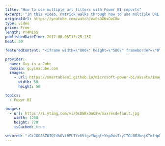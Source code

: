 ```yaml
---
title: "How to use multiple url filters with Power BI reports"
excerpt: "In this video, Patrick walks through how to use multiple URL filters with Power BI reports. This adds onto the previous videos we posted regarding how to filter reports using the URL.  URL Filtering Documentation - https://powerbi.microsoft.com/en-us/documentation/powerbi-service-url-filters/  LET'S"
originalUrl: https://youtube.com/watch?v=0sDGKxOaC8w
type: video
price: Free
length: PT4M16S
publishedDateTime: 2017-06-08T13:25:25Z
heat: 50

featuredContent: "<iframe width=\"800\" height=\"500\" frameborder=\"0\" src=\"https://www.youtube.com/embed/0sDGKxOaC8w\" allow=\"accelerometer; autoplay; encrypted-media; gyroscope; picture-in-picture\" allowfullscreen></iframe>"

provider:
  name: Guy in a Cube
  domain: guyinacube.com
  images:
    - url: https://smartableai.github.io/microsoft-power-bi/assets/images/organizations/guyinacube.com-50x50.jpg
      width: 50
      height: 50

topics:
  - Power BI

images:
  - url: https://i.ytimg.com/vi/0sDGKxOaC8w/maxresdefault.jpg
    width: 1280
    height: 720
    isCached: true

secured: "iGiJOGJ3ZUIQ7dh0Vi6FLTYekVtgvYNgqf+YkpDxsIzyITGLBOJbnjKTmlHpkN5/gNtTJC7Qg+LsTmnMIqB0qSyfRhJkMz+QWcIQ/Tz/0iodiQOuim/ECkUZHnXY9Yq8M1vmlkcVEPNPu3H+vIX4AT9pIU/7mI3WQQ1boNgnoY/gGI1JOwKQCCq8cfj6s40lW9LwTcor36JYRKI4xcFuHRdtYtOZNXhUJU0CSm6iKKyuwdbHEm5GTN2n43NJEDI3Jco6PQIQosVGl2ui+7FK/e2N63JU0NctdPRHATGRthOBaW87Zis0Xm/UOvSvCaaFmHMnOMlpd68TzqaavEVETvpOZP6GkdfwZL+B/6BSo9dLZIDGvXf/toi7ZQXHp8D1H/3TwD0ujmixcQuzoRM1vyxyjJIT9R/URW4FSE/T9A4=;ZDubbvsR1863ySsd4ItJ0w=="
---
```


